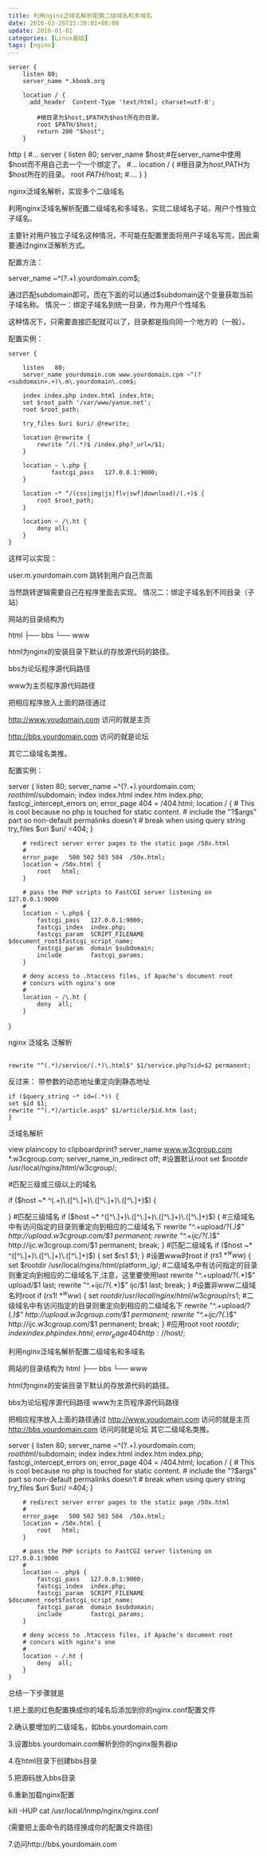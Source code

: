 ```yaml
---
title: 利用nginx泛域名解析配置二级域名和多域名
date: 2016-02-26T15:30:01+08:00
update: 2016-01-01
categories: [Linux基础]
tags: [nginx]
---
```


```
server {
    listen 80;
    server_name *.kbook.org

    location / {
      add_header  Content-Type 'text/html; charset=utf-8';

        #根目录为$host,$PATH为$host所在的目录。
        root $PATH/$host;
        return 200 "$host";
    }
```
http {
    #...
    server {
        listen 80;
        server_name $host;#在server_name中使用$host而不用自己去一个一个绑定了。
        #...
        location / {
            #根目录为$host,$PATH为$host所在的目录。
            root $PATH/$host;
            #....
        }
}


nginx泛域名解析，实现多个二级域名


利用nginx泛域名解析配置二级域名和多域名，实现二级域名子站，用户个性独立子域名。

主要针对用户独立子域名这种情况，不可能在配置里面将用户子域名写完，因此需要通过nginx泛解析方式。

配置方法：

server_name  ~^(?<subdomain>.+)\.yourdomain\.com$;

通过匹配subdomain即可。而在下面的可以通过$subdomain这个变量获取当前子域名称。
情况一：绑定子域名到统一目录，作为用户个性域名

这种情况下，只需要直接匹配就可以了，目录都是指向同一个地方的（一般）。

配置实例：
```
server {

    listen   80;
    server_name yourdomain.com www.yourdomain.cpm ~^(?<subdomain>.+)\.m\.yourdomain\.com$;

    index index.php index.html index.htm;
    set $root_path '/var/www/yanue.net';
    root $root_path;

    try_files $uri $uri/ @rewrite;

    location @rewrite {
        rewrite ^/(.*)$ /index.php?_url=/$1;
    }

    location ~ \.php {
            fastcgi_pass   127.0.0.1:9000;
    }

    location ~* ^/(css|img|js|flv|swf|download)/(.+)$ {
        root $root_path;
    }

    location ~ /\.ht {
        deny all;
    }
}
```

这样可以实现：

user.m.yourdomain.com 跳转到用户自己页面

当然跳转逻辑需要自己在程序里面去实现。
情况二：绑定子域名到不同目录（子站）

网站的目录结构为

html
├── bbs
└── www

html为nginx的安装目录下默认的存放源代码的路径。

bbs为论坛程序源代码路径

www为主页程序源代码路径

把相应程序放入上面的路径通过

http://www.youdomain.com 访问的就是主页

http://bbs.yourdomain.com 访问的就是论坛

其它二级域名类推。

配置实例：

server {
        listen       80;
        server_name  ~^(?<subdomain>.+)\.yourdomain\.com$;
        root   html/$subdomain;
        index  index.html index.htm index.php;
        fastcgi_intercept_errors on;
        error_page  404      = /404.html;
        location / {
                # This is cool because no php is touched for static content.
                # include the "?$args" part so non-default permalinks doesn't
                # break when using query string
                try_files $uri $uri/ =404;
       }

        # redirect server error pages to the static page /50x.html
        #
        error_page   500 502 503 504  /50x.html;
        location = /50x.html {
            root   html;
        }

        # pass the PHP scripts to FastCGI server listening on 127.0.0.1:9000
        #
        location ~ \.php$ {
            fastcgi_pass   127.0.0.1:9000;
            fastcgi_index  index.php;
            fastcgi_param  SCRIPT_FILENAME  $document_root$fastcgi_script_name;
            fastcgi_param  domain $subdomain;
            include        fastcgi_params;
        }

        # deny access to .htaccess files, if Apache's document root
        # concurs with nginx's one
        #
        location ~ /\.ht {
            deny  all;
        }
}

nginx 泛域名 泛解析

##
```
rewrite "^(.*)/service/(.*)\.html$" $1/service.php?sid=$2 permanent;  
```
反过来： 带参数的动态地址重定向到静态地址
```
if ($query_string ~* id=(.*)) {
set $id $1;
rewrite "^(.*)/article.asp$" $1/article/$id.htm last;
}
```

泛域名解析

view plaincopy to clipboardprint?
server_name www.w3cgroup.com *.w3cgroup.com;
server_name_in_redirect off;
#设置默认root
set $rootdir /usr/local/nginx/html/w3cgroup/;

#匹配三级或三级以上的域名

if ($host ~* ^(.+)\.([^\.]+)\.([^\.]+)\.([^\.]+)$)  {

}
#匹配三级域名
if ($host ~* ^([^\.]+)\.([^\.]+)\.([^\.]+)\.([^\.]+)$) {
#三级域名中有访问指定的目录则重定向到相应的二级域名下
rewrite "^.+upload/?(.*)$" http://upload.w3cgroup.com/$1 permanent;
rewrite "^.+ijc/?(.*)$" http://ijc.w3cgroup.com/$1 permanent;
break;
}
#匹配二级域名
if ($host ~* ^([^\.]+)\.([^\.]+)\.([^\.]+)$) {
set $rs1 $1;
}
#设置www时root
if ($rs1 ~* ^www$) {
set $rootdir /usr/local/nginx/html/platform_ig/;
#二级域名中有访问指定的目录则重定向到相应的二级域名下,注意，这里要使用last
rewrite "^.+upload/?(.*)$" upload/$1 last;
rewrite "^.+ijc/?(.*)$" ijc/$1 last;
break;
}
#设置非www二级域名时root
if ($rs1 !~* ^www$) {
set $rootdir /usr/local/nginx/html/w3cgroup/$rs1;
#二级域名中有访问指定的目录则重定向到相应的二级域名下
rewrite "^.+upload/?(.*)$" http://upload.w3cgroup.com/$1 permanent;
rewrite "^.+ijc/?(.*)$" http://ijc.w3cgroup.com/$1 permanent;
break;
}
#应用root
root $rootdir;
index index.php index.html;
error_page 404 http://$host/;




利用nginx泛域名解析配置二级域名和多域名

网站的目录结构为
html
├── bbs
└── www

html为nginx的安装目录下默认的存放源代码的路径。

bbs为论坛程序源代码路径
www为主页程序源代码路径

把相应程序放入上面的路径通过
http://www.youdomain.com 访问的就是主页
http://bbs.yourdomain.com 访问的就是论坛
其它二级域名类推。

 server {
        listen       80;
        server_name  ~^(?<subdomain>.+).yourdomain.com$;
        root   html/$subdomain;
        index  index.html index.htm index.php;
        fastcgi_intercept_errors on;
        error_page  404      = /404.html;
        location / {
                # This is cool because no php is touched for static content.
                # include the "?$args" part so non-default permalinks doesn't
                # break when using query string
                try_files $uri $uri/ =404;
       }

        # redirect server error pages to the static page /50x.html
        #
        error_page   500 502 503 504  /50x.html;
        location = /50x.html {
            root   html;
        }

        # pass the PHP scripts to FastCGI server listening on 127.0.0.1:9000
        #
        location ~ .php$ {
            fastcgi_pass   127.0.0.1:9000;
            fastcgi_index  index.php;
            fastcgi_param  SCRIPT_FILENAME  $document_root$fastcgi_script_name;
            fastcgi_param  domain $subdomain;
            include        fastcgi_params;
        }

        # deny access to .htaccess files, if Apache's document root
        # concurs with nginx's one
        #
        location ~ /.ht {
            deny  all;
        }
    }

总结一下步骤就是

1.把上面的红色配置换成你的域名后添加到你的nginx.conf配置文件

2.确认要增加的二级域名，如bbs.yourdomain.com

3.设置bbs.yourdomain.com解析到你的nginx服务器ip

4.在html目录下创建bbs目录

5.把源码放入bbs目录

6.重新加载nginx配置

kill -HUP cat /usr/local/lnmp/nginx/nginx.conf

(需要把上面命令的路径换成你的配置文件路径)

7.访问http://bbs.yourdomain.com
